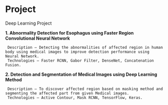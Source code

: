 # Project

Deep Learning Project 


**1. Abnormality Detection for Esophagus using Faster Region Convolutional Neural Network**

     Description – Detecting the abnormalities of affected region in human body using medical images to improve detection performance using Neural Network.
     Technologies – Faster RCNN, Gabor Filter, DenseNet, Concatenation Fusion.

**2. Detection and Segmentation of Medical Images using Deep Learning Method**

     Description – To discover affected region based on masking method and segmenting the affected part from given Medical images.
     Technologies – Active Contour, Mask RCNN, TensorFlow, Keras.
